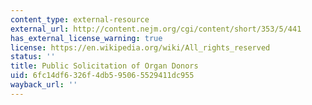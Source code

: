 ```yaml
---
content_type: external-resource
external_url: http://content.nejm.org/cgi/content/short/353/5/441
has_external_license_warning: true
license: https://en.wikipedia.org/wiki/All_rights_reserved
status: ''
title: Public Solicitation of Organ Donors
uid: 6fc14df6-326f-4db5-9506-5529411dc955
wayback_url: ''
---
```

